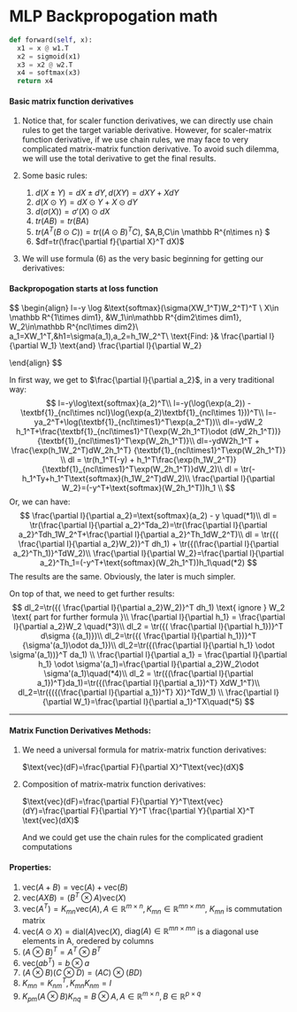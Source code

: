 #  MLP Backpropogation math

~~~python
def forward(self, x):
  x1 = x @ w1.T
  x2 = sigmoid(x1)
  x3 = x2 @ w2.T
  x4 = softmax(x3)
  return x4
~~~



#### Basic matrix function derivatives

1. Notice that, for scaler function derivatives, we can directly use chain rules to get the target variable derivative. However, for scaler-matrix function derivative, if we use chain rules, we may face to very complicated matrix-matrix function derivative. To avoid such dilemma, we will use the total derivative to get the final results.
2. Some basic rules:
   1. $d(X\pm Y)=dX\pm dY,d(XY)=dXY+XdY$
   2. $d(X\odot Y)=dX\odot Y+X\odot dY$
   3. $d(\sigma(X))=\sigma'(X)\odot dX$
   4. $tr(AB) = tr(BA)$
   5. $tr(A^T(B\odot C))=tr((A\odot B)^TC)$, $A,B,C\in \mathbb R^{n\times n} $
   6. $df=tr(\frac{\partial f}{\partial X}^T dX)$

3. We will use formula (6) as the very basic beginning for getting our derivatives:



#### Backpropogation starts at loss function

$$
\begin{align}
l=-y \log &\text{softmax}(\sigma(XW_1^T)W_2^T)^T \\
X\in \mathbb R^{1\times dim1}, &W_1\in\mathbb R^{dim2\times dim1}, W_2\in\mathbb R^{ncl\times dim2}\\
a_1=XW_1^T,&h1=\sigma(a_1),a_2=h_1W_2^T\\
\text{Find: }& \frac{\partial l}{\partial W_1} \text{and} \frac{\partial l}{\partial W_2} 


\end{align}
$$



In first way, we get to $\frac{\partial l}{\partial a_2}$, in a very traditional way:
$$
l=-y\log\text{softmax}(a_2)^T\\
l=-y(\log(\exp(a_2)) - \textbf{1}_{ncl\times ncl}\log(\exp(a_2)\textbf{1}_{ncl\times 1}))^T\\
l=-ya_2^T+\log(\textbf{1}_{ncl\times1}^T\exp(a_2^T))\\
dl=-ydW_2 h_1^T+\frac{\textbf{1}_{ncl\times1}^T(\exp(W_2h_1^T)\odot (dW_2h_1^T))}{\textbf{1}_{ncl\times1}^T\exp(W_2h_1^T)}\\
dl=-ydW2h_1^T + 
\frac{\exp(h_1W_2^T)dW_2h_1^T}  {\textbf{1}_{ncl\times1}^T\exp(W_2h_1^T)} \\
dl = \tr(h_1^T(-y) + h_1^T\frac{\exp(h_1W_2^T)}{\textbf{1}_{ncl\times1}^T\exp(W_2h_1^T)}dW_2)\\
dl = \tr(-h_1^Ty+h_1^T\text{softmax}(h_1W_2^T)dW_2)\\
\frac{\partial l}{\partial W_2}=(-y^T+\text{softmax}(W_2h_1^T))h_1 \\
$$
Or, we can have:
$$
\frac{\partial l}{\partial a_2}=\text{softmax}(a_2) - y \quad(*1)\\
dl = \tr(\frac{\partial l}{\partial a_2}^Tda_2)=\tr(\frac{\partial l}{\partial a_2}^Tdh_1W_2^T+\frac{\partial l}{\partial a_2}^Th_1dW_2^T)\\
dl = \tr({( \frac{\partial l}{\partial a_2}W_2)}^T dh_1) + \tr({(\frac{\partial l}{\partial a_2}^Th_1)}^TdW_2)\\
\frac{\partial l}{\partial W_2}=\frac{\partial l}{\partial a_2}^Th_1=(-y^T+\text{softmax}(W_2h_1^T))h_1\quad(*2)
$$
The results are the same. Obviously, the later is much simpler.



On top of that, we need to get further results:
$$
dl_2=\tr({( \frac{\partial l}{\partial a_2}W_2)}^T dh_1) \text{  ignore } W_2 \text{ part for further formula }\\
\frac{\partial l}{\partial h_1} = \frac{\partial l}{\partial a_2}W_2 \quad(*3)\\
dl_2 = \tr({( \frac{\partial l}{\partial h_1})}^T d\sigma {(a_1)})\\
dl_2=\tr({( \frac{\partial l}{\partial h_1})}^T {\sigma'(a_1)\odot da_1})\\
dl_2=\tr({(\frac{\partial l}{\partial h_1} \odot \sigma'(a_1))}^T da_1) \\
\frac{\partial l}{\partial a_1} = \frac{\partial l}{\partial h_1} \odot \sigma'(a_1)=\frac{\partial l}{\partial a_2}W_2\odot \sigma'(a_1)\quad(*4)\\
dl_2 = \tr({(\frac{\partial l}{\partial a_1})^T}da_1)=\tr({(\frac{\partial l}{\partial a_1})^T} XdW_1^T)\\
dl_2=\tr({({(\frac{\partial l}{\partial a_1})^T} X)}^TdW_1) \\
\frac{\partial l}{\partial W_1}=\frac{\partial l}{\partial a_1}^TX\quad(*5)
$$

-------

#### Matrix Function Derivatives Methods:

1. We need a universal formula for matrix-matrix function derivatives:

   $\text{vec}(dF)=\frac{\partial F}{\partial X}^T\text{vec}(dX)$

2. Composition of matrix-matrix function derivatives:

   $\text{vec}(dF)=\frac{\partial F}{\partial Y}^T\text{vec}(dY)=\frac{\partial F}{\partial Y}^T \frac{\partial Y}{\partial X}^T \text{vec}(dX)$ 

   And we could get use the chain rules for the complicated gradient computations

#### Properties:

1. $\text{vec}(A + B)=\text{vec}(A)+\text{vec}(B)$
2. $\text{vec}(AXB) = (B^T \otimes A)\text{vec}(X)$
3. $\text{vec}(A^T)=K_{mn}\text{vec}(A),A\in \mathbb R^{m\times n},K_{mn}\in \mathbb R^{mn\times mn}$, $K_{mn}$ is commutation matrix
4. $\text{vec}(A\odot X)=\text{dial}(A)\text{vec}(X)$,  $\text{diag}(A)\in \mathbb R^{mn\times mn}$ is a diagonal use elements in A, oredered by columns
5. $(A\otimes B)^T=A^T\otimes B^T$
6. $\text{vec}(ab^T)=b\otimes a$
7. $(A\otimes B)(C\otimes D)=(AC)\otimes(BD)$
8. $K_{mn}=K^T_{nm}, K_{mn}K_{nm}=I$
9. $K_{pm}(A\otimes B)K_{nq}=B\otimes A, A\in \mathbb R^{m\times n}, B\in \mathbb R^{p\times q}$





















